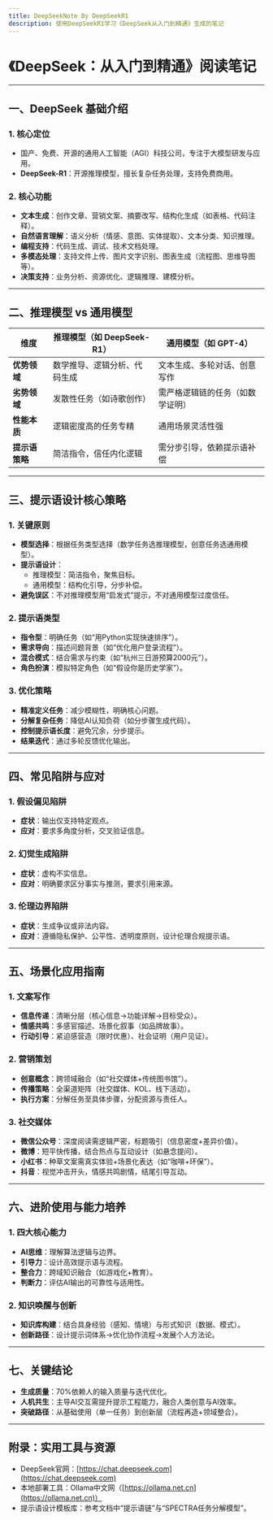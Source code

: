```yaml
---
title: DeepSeekNote By DeepSeekR1
description: 使用DeepSeekR1学习《DeepSeek从入门到精通》生成的笔记
---
```


# 《DeepSeek：从入门到精通》阅读笔记

---

## 一、DeepSeek 基础介绍

### 1. 核心定位
- 国产、免费、开源的通用人工智能（AGI）科技公司，专注于大模型研发与应用。
- **DeepSeek-R1**：开源推理模型，擅长复杂任务处理，支持免费商用。

### 2. 核心功能
- **文本生成**：创作文章、营销文案、摘要改写、结构化生成（如表格、代码注释）。
- **自然语言理解**：语义分析（情感、意图、实体提取）、文本分类、知识推理。
- **编程支持**：代码生成、调试、技术文档处理。
- **多模态处理**：支持文件上传、图片文字识别、图表生成（流程图、思维导图等）。
- **决策支持**：业务分析、资源优化、逻辑推理、建模分析。

---

## 二、推理模型 vs 通用模型

| **维度**       | **推理模型**（如 DeepSeek-R1）        | **通用模型**（如 GPT-4）        |
|----------------|-------------------------------------|--------------------------------|
| **优势领域**    | 数学推导、逻辑分析、代码生成          | 文本生成、多轮对话、创意写作      |
| **劣势领域**    | 发散性任务（如诗歌创作）              | 需严格逻辑链的任务（如数学证明）  |
| **性能本质**    | 逻辑密度高的任务专精                  | 通用场景灵活性强                |
| **提示语策略**  | 简洁指令，信任内化逻辑                | 需分步引导，依赖提示语补偿        |

---

## 三、提示语设计核心策略

### 1. 关键原则
- **模型选择**：根据任务类型选择（数学任务选推理模型，创意任务选通用模型）。
- **提示语设计**：
  - 推理模型：简洁指令，聚焦目标。
  - 通用模型：结构化引导，分步补偿。
- **避免误区**：不对推理模型用“启发式”提示，不对通用模型过度信任。

### 2. 提示语类型
- **指令型**：明确任务（如“用Python实现快速排序”）。
- **需求导向**：描述问题背景（如“优化用户登录流程”）。
- **混合模式**：结合需求与约束（如“杭州三日游预算2000元”）。
- **角色扮演**：模拟特定角色（如“假设你是历史学家”）。

### 3. 优化策略
- **精准定义任务**：减少模糊性，明确核心问题。
- **分解复杂任务**：降低AI认知负荷（如分步骤生成代码）。
- **控制提示语长度**：避免冗余，分步提示。
- **结果迭代**：通过多轮反馈优化输出。

---

## 四、常见陷阱与应对

### 1. 假设偏见陷阱
- **症状**：输出仅支持特定观点。
- **应对**：要求多角度分析，交叉验证信息。

### 2. 幻觉生成陷阱
- **症状**：虚构不实信息。
- **应对**：明确要求区分事实与推测，要求引用来源。

### 3. 伦理边界陷阱
- **症状**：生成争议或非法内容。
- **应对**：遵循隐私保护、公平性、透明度原则，设计伦理合规提示语。

---

## 五、场景化应用指南

### 1. 文案写作
- **信息传递**：清晰分层（核心信息→功能详解→目标受众）。
- **情感共鸣**：多感官描述、场景化叙事（如品牌故事）。
- **行动引导**：紧迫感营造（限时优惠）、社会证明（用户见证）。

### 2. 营销策划
- **创意概念**：跨领域融合（如“社交媒体+传统图书馆”）。
- **传播策略**：全渠道矩阵（社交媒体、KOL、线下活动）。
- **执行方案**：分解任务至具体步骤，分配资源与责任人。

### 3. 社交媒体
- **微信公众号**：深度阅读需逻辑严密，标题吸引（信息密度+差异价值）。
- **微博**：短平快传播，结合热点与互动设计（如悬念提问）。
- **小红书**：种草文案需真实体验+场景化表达（如“咖啡+环保”）。
- **抖音**：视觉冲击开头，情感共鸣剧情，结尾引导互动。

---

## 六、进阶使用与能力培养

### 1. 四大核心能力
- **AI思维**：理解算法逻辑与边界。
- **引导力**：设计高效提示语与流程。
- **整合力**：跨域知识融合（如游戏化+教育）。
- **判断力**：评估AI输出的可靠性与适用性。

### 2. 知识唤醒与创新
- **知识库构建**：结合具身经验（感知、情境）与形式知识（数据、模式）。
- **创新路径**：设计提示词体系→优化协作流程→发展个人方法论。

---

## 七、关键结论

- **生成质量**：70%依赖人的输入质量与迭代优化。
- **人机共生**：主导AI交互需提升提示工程能力，融合人类创意与AI效率。
- **突破路径**：从基础使用（单一任务）到创新层（流程再造+领域整合）。

---

## 附录：实用工具与资源

- DeepSeek官网：[https://chat.deepseek.com](https://chat.deepseek.com)
- 本地部署工具：Ollama中文网（[https://ollama.net.cn](https://ollama.net.cn)）
- 提示语设计模板库：参考文档中“提示语链”与“SPECTRA任务分解模型”。